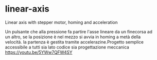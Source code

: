 # linear-axis
Linear axis with stepper motor, homing and acceleration

Un pulsante che alla pressione fa partire l'asse lineare da un finecorsa ad un altro, se la posizione è nel mezzo si avvia in homing a metà della velocità. 
la partenza è gestita tramite accelerazine.Progetto semplice accessibile a tutti sia lato codice sia progettazione meccanica 
https://youtu.be/5YWw7QFW4SY
